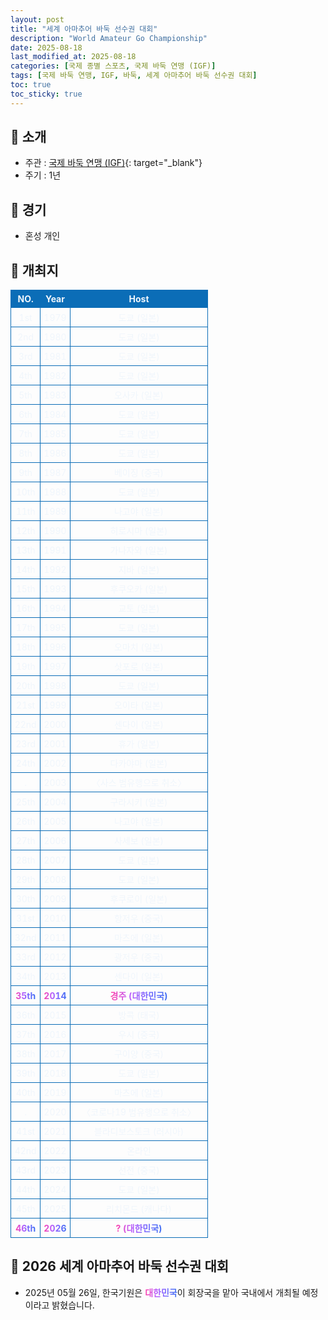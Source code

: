 ```yaml
---
layout: post
title: "세계 아마추어 바둑 선수권 대회"
description: "World Amateur Go Championship"
date: 2025-08-18
last_modified_at: 2025-08-18
categories: [국제 종별 스포츠, 국제 바둑 연맹 (IGF)]
tags: [국제 바둑 연맹, IGF, 바둑, 세계 아마추어 바둑 선수권 대회]
toc: true
toc_sticky: true
---
```

<style>
    /* 테이블 서식 */
    table {
        width: 100%;
        border-collapse: collapse;
        font-size: 14px;
        color: #f0f6fc;
      }
      th, td {
        border: 1px solid #0B6DB7;
        padding: 5px;
        text-align: center;
        font-weight: normal;
      }
</style>
## 📜 소개
* 주관 : [국제 바둑 연맹 (IGF)](https://intergofed.org/){: target="_blank"}
* 주기 : 1년

## 📜 경기
* 혼성 개인

## 📜 개최지
<html>

<head>
    <meta charset="UTF-8">
</head>

<body>
    <table>
        <tr style="background: #0B6DB7;">
            <th style="width: 15%; font-weight: bold;">NO.</th>
            <th style="width: 15%; font-weight: bold;">Year</th>
            <th style="width: 70%; font-weight: bold;">Host</th>
        </tr>
        <tr>
            <th>1st</th>
            <th>1979</th>
            <th>도쿄 (일본)</th>
        </tr>
        <tr>
            <th>2nd</th>
            <th>1980</th>
            <th>도쿄 (일본)</th>
        </tr>
        <tr>
            <th>3rd</th>
            <th>1981</th>
            <th>도쿄 (일본)</th>
        </tr>
        <tr>
            <th>4th</th>
            <th>1982</th>
            <th>도쿄 (일본)</th>
        </tr>
        <tr>
            <th>5th</th>
            <th>1983</th>
            <th>오사카 (일본)</th>
        </tr>
        <tr>
            <th>6th</th>
            <th>1984</th>
            <th>도쿄 (일본)</th>
        </tr>
        <tr>
            <th>7th</th>
            <th>1985</th>
            <th>도쿄 (일본)</th>
        </tr>
        <tr>
            <th>8th</th>
            <th>1986</th>
            <th>도쿄 (일본)</th>
        </tr>
        <tr>
            <th>9th</th>
            <th>1987</th>
            <th>베이징 (중국)</th>
        </tr>
        <tr>
            <th>10th</th>
            <th>1988</th>
            <th>도쿄 (일본)</th>
        </tr>
        <tr>
            <th>11th</th>
            <th>1989</th>
            <th>나고야 (일본)</th>
        </tr>
        <tr>
            <th>12th</th>
            <th>1990</th>
            <th>히로시마 (일본)</th>
        </tr>
        <tr>
            <th>13th</th>
            <th>1991</th>
            <th>가나자와 (일본)</th>
        </tr>
        <tr>
            <th>14th</th>
            <th>1992</th>
            <th>지바 (일본)</th>
        </tr>
        <tr>
            <th>15th</th>
            <th>1993</th>
            <th>후쿠오카 (일본)</th>
        </tr>
        <tr>
            <th>16th</th>
            <th>1994</th>
            <th>교토 (일본)</th>
        </tr>
        <tr>
            <th>17th</th>
            <th>1995</th>
            <th>도쿄 (일본)</th>
        </tr>
        <tr>
            <th>18th</th>
            <th>1996</th>
            <th>오마치 (일본)</th>
        </tr>
        <tr>
            <th>19th</th>
            <th>1997</th>
            <th>삿포로 (일본)</th>
        </tr>
        <tr>
            <th>20th</th>
            <th>1998</th>
            <th>도쿄 (일본)</th>
        </tr>
        <tr>
            <th>21st</th>
            <th>1999</th>
            <th>오이타 (일본)</th>
        </tr>
        <tr>
            <th>22nd</th>
            <th>2000</th>
            <th>센다이 (일본)</th>
        </tr>
        <tr>
            <th>23rd</th>
            <th>2001</th>
            <th>휴가 (일본)</th>
        </tr>
        <tr>
            <th>24th</th>
            <th>2002</th>
            <th>다카야마 (일본)</th>
        </tr>
        <tr>
            <th>.</th>
            <th>2003</th>
            <th>〈사스 범유행으로 취소〉</th>
        </tr>
        <tr>
            <th>25th</th>
            <th>2004</th>
            <th>구라시키 (일본)</th>
        </tr>
        <tr>
            <th>26th</th>
            <th>2005</th>
            <th>나고야 (일본)</th>
        </tr>
        <tr>
            <th>27th</th>
            <th>2006</th>
            <th>사세보 (일본)</th>
        </tr>
        <tr>
            <th>28th</th>
            <th>2007</th>
            <th>도쿄 (일본)</th>
        </tr>
        <tr>
            <th>29th</th>
            <th>2008</th>
            <th>도쿄 (일본)</th>
        </tr>
        <tr>
            <th>30th</th>
            <th>2009</th>
            <th>후쿠로이 (일본)</th>
        </tr>
        <tr>
            <th>31st</th>
            <th>2010</th>
            <th>항저우 (중국)</th>
        </tr>
        <tr>
            <th>32nd</th>
            <th>2011</th>
            <th>마츠에 (일본)</th>
        </tr>
        <tr>
            <th>33rd</th>
            <th>2012</th>
            <th>광저우 (중국)</th>
        </tr>
        <tr>
            <th>34th</th>
            <th>2013</th>
            <th>센다이 (일본)</th>
        </tr>
        <tr>
            <th><span style="background: text linear-gradient(to right, #FF43A8, #BE5DFA, #776CFF, #4172F2); font-weight: bold; -webkit-background-clip: text; -webkit-text-fill-color: transparent;">35th</span></th>
            <th><span style="background: text linear-gradient(to right, #FF43A8, #BE5DFA, #776CFF, #4172F2); font-weight: bold; -webkit-background-clip: text; -webkit-text-fill-color: transparent;">2014</span></th>
            <th><span style="background: text linear-gradient(to right, #FF43A8, #BE5DFA, #776CFF, #4172F2); font-weight: bold; -webkit-background-clip: text; -webkit-text-fill-color: transparent;">경주 (대한민국)</span></th>
        </tr>
        <tr>
            <th>36th</th>
            <th>2015</th>
            <th>방콕 (태국)</th>
        </tr>
        <tr>
            <th>37th</th>
            <th>2016</th>
            <th>우시 (중국)</th>
        </tr>
        <tr>
            <th>38th</th>
            <th>2017</th>
            <th>구이양 (중국)</th>
        </tr>
        <tr>
            <th>39th</th>
            <th>2018</th>
            <th>도쿄 (일본)</th>
        </tr>
        <tr>
            <th>40th</th>
            <th>2019</th>
            <th>마츠에 (일본)</th>
        </tr>
        <tr>
            <th>.</th>
            <th>2020</th>
            <th>〈코로나19 범유행으로 취소〉</th>
        </tr>
        <tr>
            <th>41st</th>
            <th>2021</th>
            <th>블라디보스토크 (러시아)</th>
        </tr>
        <tr>
            <th>42nd</th>
            <th>2022</th>
            <th>온라인</th>
        </tr>
        <tr>
            <th>43rd</th>
            <th>2023</th>
            <th>선전 (중국)</th>
        </tr>
        <tr>
            <th>44th</th>
            <th>2024</th>
            <th>도쿄 (일본)</th>
        </tr>
        <tr>
            <th>45th</th>
            <th>2025</th>
            <th>리치몬드 (캐나다)</th>
        </tr>
        <tr>
            <th><span style="background: text linear-gradient(to right, #FF43A8, #BE5DFA, #776CFF, #4172F2); font-weight: bold; -webkit-background-clip: text; -webkit-text-fill-color: transparent;">46th</span></th>
            <th><span style="background: text linear-gradient(to right, #FF43A8, #BE5DFA, #776CFF, #4172F2); font-weight: bold; -webkit-background-clip: text; -webkit-text-fill-color: transparent;">2026</span></th>
            <th><span style="background: text linear-gradient(to right, #FF43A8, #BE5DFA, #776CFF, #4172F2); font-weight: bold; -webkit-background-clip: text; -webkit-text-fill-color: transparent;">? (대한민국)</span></th>
        </tr>
    </table>
</body>

</html>

## 📜 2026 세계 아마추어 바둑 선수권 대회
* 2025년 05월 26일, 한국기원은 <span style="background: text linear-gradient(to right, #FF43A8, #BE5DFA, #776CFF, #4172F2); font-weight: bold; -webkit-background-clip: text; -webkit-text-fill-color: transparent;">대한민국</span>이 회장국을 맡아 국내에서 개최될 예정이라고 밝혔습니다.
